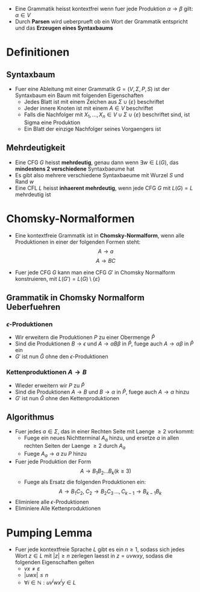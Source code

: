 - Eine Grammatik heisst kontextfrei wenn fuer jede Produktion $\alpha \to \beta$ gilt: $\alpha \in V$
- Durch **Parsen** wird ueberprueft ob ein Wort der Grammatik entspricht und das **Erzeugen eines Syntaxbaums**
# Definitionen
## Syntaxbaum
- Fuer eine Ableitung mit einer Grammatik $G=(V, \Sigma, P, S)$ ist der Syntaxbaum ein Baum mit folgenden Eigenschaften
	- Jedes Blatt ist mit einem Zeichen aus $\Sigma \cup \{\varepsilon\}$ beschriftet
	- Jeder innere Knoten ist mit einem $A \in V$ beschriftet
	- Falls die Nachfolger mit $X_1,...,X_n \in V \cup \Sigma \cup \{\varepsilon \}$ beschriftet sind, ist Sigma eine Produktion
	- Ein Blatt der einzige Nachfolger seines Vorgaengers ist
## Mehrdeutigkeit
- Eine CFG $G$ heisst **mehrdeutig**, genau dann wenn $\exists w \in L(G)$, das **mindestens 2 verschiedene** Syntaxbaeume hat
- Es gibt also mehrere verschiedene Syntaxbaeume mit Wurzel $S$ und Rand $w$
- Eine CFL $L$ heisst **inhaerent mehrdeutig**, wenn jede CFG $G$ mit $L(G) = L$ mehrdeutig ist 
# Chomsky-Normalformen
- Eine kontextfreie Grammatik ist in **Chomsky-Normalform**, wenn alle Produktionen in einer der folgenden Formen steht:
$$A \to a$$
$$A \to BC$$

- Fuer jede CFG $G$ kann man eine CFG $G'$ in Chomsky Normalform konstruieren, mit $L(G') = L(G) \setminus \{\varepsilon\}$ 
## Grammatik in Chomsky Normalform Ueberfuehren
### $\epsilon$-Produktionen
- Wir erweitern die Produktionen $P$ zu einer Obermenge $\hat P$ 
- Sind die Produktionen $B \to \epsilon$ und $A \to \alpha B \beta$  in $\hat P$, fuege auch $A \to \alpha \beta$ in $\hat P$ ein
- $G'$ ist nun $\hat G$ ohne den $\epsilon$-Produktionen
### Kettenproduktionen $A \to B$
- Wieder erweitern wir $P$ zu $\hat P$ 
- Sind die Produktionen $A \to B$ und $B \to \alpha$ in $\hat P$, fuege auch $A \to \alpha$ hinzu
- $G'$ ist nun $\hat G$ ohne den Kettenproduktionen
## Algorithmus
- Fuer jedes $a \in \Sigma$, das in einer Rechten Seite mit Laenge $\ge 2$ vorkommt: 
	- Fuege ein neues Nichtterminal $A_a$ hinzu, und ersetze $a$ in allen rechten Seiten der Laenge $\ge 2$ durch $A_a$
	- Fuege $A_a \to a$ zu $P$ hinzu
- Fuer jede Produktion der Form 
$$A \to B_1B_2...B_k (k \ge 3)$$
	- Fuege als Ersatz die folgenden Produktionen ein:
$$A \to B_1C_2, \; C_2 \to B_2C_3\,..., C_{k-1} \to B_{k - 1}B_k$$
- Eliminiere alle $\epsilon$-Produktionen
- Eliminiere Alle Kettenproduktionen
# Pumping Lemma
- Fuer jede kontextfreie Sprache $L$ gibt es ein $n\ge 1$, sodass sich jedes Wort $z \in L$ mit $|z| \ge n$ zerlegen laesst in $z = uvwxy$, sodass die folgenden Eigenschaften gelten 
	- $vx \neq \varepsilon$
	- $|uwx| \le n$
	- $\forall i \in \mathbb N: uv^iwx^iy \in L$ 